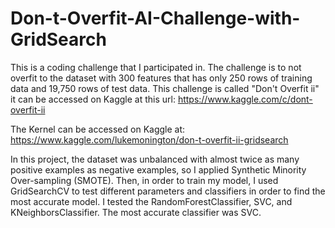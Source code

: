 # Don-t-Overfit-AI-Challenge-with-GridSearch
This is a coding challenge that I participated in. The challenge is to not overfit to the dataset with 300 features that has only 250 rows of training data and 19,750 rows of test data. This challenge is called "Don't Overfit ii" it can be accessed on Kaggle at this url: https://www.kaggle.com/c/dont-overfit-ii

The Kernel can be accessed on Kaggle at: https://www.kaggle.com/lukemonington/don-t-overfit-ii-gridsearch

In this project, the dataset was unbalanced with almost twice as many positive examples as negative examples, so I applied Synthetic Minority Over-sampling (SMOTE). Then, in order to train my model, I used GridSearchCV to test different parameters and classifiers in order to find the most accurate model. I tested the RandomForestClassifier, SVC, and KNeighborsClassifier. The most accurate classifier was SVC.
